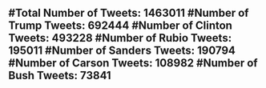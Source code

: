 #Total Number of Tweets: 1463011 
#Number of Trump Tweets: 692444
#Number of Clinton Tweets: 493228
#Number of Rubio Tweets: 195011
#Number of Sanders Tweets: 190794
#Number of Carson Tweets: 108982
#Number of Bush Tweets: 73841
---
